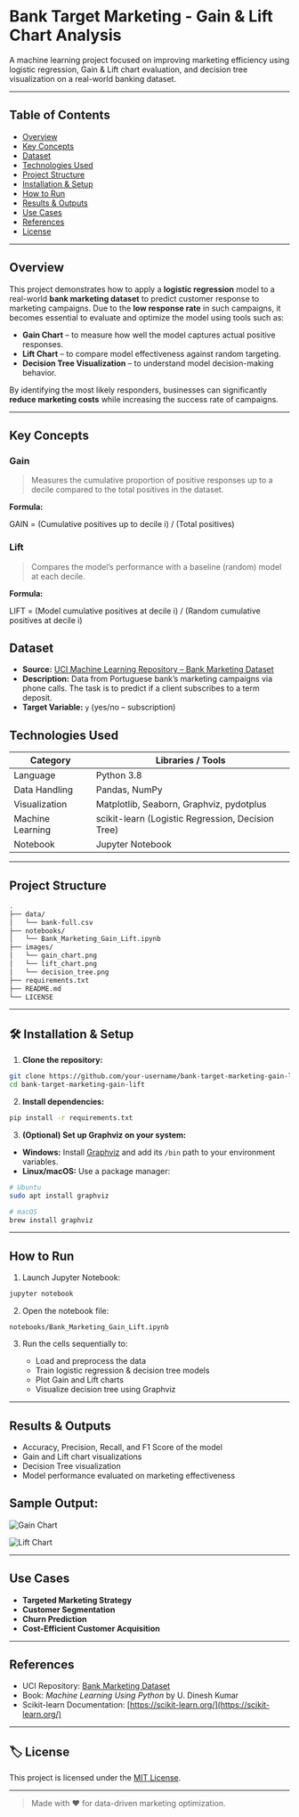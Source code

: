 # Bank Target Marketing - Gain & Lift Chart Analysis

A machine learning project focused on improving marketing efficiency using logistic regression, Gain & Lift chart evaluation, and decision tree visualization on a real-world banking dataset.

---

## Table of Contents

- [Overview](#-overview)
- [Key Concepts](#-key-concepts)
- [Dataset](#-dataset)
- [Technologies Used](#-technologies-used)
- [Project Structure](#-project-structure)
- [Installation & Setup](#-installation--setup)
- [How to Run](#-how-to-run)
- [Results & Outputs](#-results--outputs)
- [Use Cases](#-use-cases)
- [References](#-references)
- [License](#-license)

---

## Overview

This project demonstrates how to apply a **logistic regression** model to a real-world **bank marketing dataset** to predict customer response to marketing campaigns. Due to the **low response rate** in such campaigns, it becomes essential to evaluate and optimize the model using tools such as:

- **Gain Chart** – to measure how well the model captures actual positive responses.
- **Lift Chart** – to compare model effectiveness against random targeting.
- **Decision Tree Visualization** – to understand model decision-making behavior.

By identifying the most likely responders, businesses can significantly **reduce marketing costs** while increasing the success rate of campaigns.

---

## Key Concepts

### Gain

> Measures the cumulative proportion of positive responses up to a decile compared to the total positives in the dataset.

**Formula:**

GAIN = (Cumulative positives up to decile i) / (Total positives)


### Lift

> Compares the model’s performance with a baseline (random) model at each decile.

**Formula:**

LIFT = (Model cumulative positives at decile i) / (Random cumulative positives at decile i)


## Dataset

- **Source:** [UCI Machine Learning Repository – Bank Marketing Dataset](https://archive.ics.uci.edu/ml/datasets/bank+marketing)
- **Description:** Data from Portuguese bank’s marketing campaigns via phone calls. The task is to predict if a client subscribes to a term deposit.
- **Target Variable:** `y` (yes/no – subscription)


## Technologies Used

| Category         | Libraries / Tools                          |
|------------------|---------------------------------------------|
| Language         | Python 3.8                                  |
| Data Handling    | Pandas, NumPy                               |
| Visualization    | Matplotlib, Seaborn, Graphviz, pydotplus    |
| Machine Learning | scikit-learn (Logistic Regression, Decision Tree) |
| Notebook         | Jupyter Notebook                            |

---

## Project Structure

```bash
.
├── data/
│   └── bank-full.csv
├── notebooks/
│   └── Bank_Marketing_Gain_Lift.ipynb
├── images/
│   └── gain_chart.png
│   └── lift_chart.png
│   └── decision_tree.png
├── requirements.txt
├── README.md
└── LICENSE
````

---

## 🛠 Installation & Setup

1. **Clone the repository:**

```bash
git clone https://github.com/your-username/bank-target-marketing-gain-lift.git
cd bank-target-marketing-gain-lift
```

2. **Install dependencies:**

```bash
pip install -r requirements.txt
```

3. **(Optional) Set up Graphviz on your system:**

* **Windows:** Install [Graphviz](https://graphviz.gitlab.io/download/) and add its `/bin` path to your environment variables.
* **Linux/macOS:** Use a package manager:

```bash
# Ubuntu
sudo apt install graphviz

# macOS
brew install graphviz
```

---

## How to Run

1. Launch Jupyter Notebook:

```bash
jupyter notebook
```

2. Open the notebook file:

```
notebooks/Bank_Marketing_Gain_Lift.ipynb
```

3. Run the cells sequentially to:

   * Load and preprocess the data
   * Train logistic regression & decision tree models
   * Plot Gain and Lift charts
   * Visualize decision tree using Graphviz

---

## Results & Outputs

* Accuracy, Precision, Recall, and F1 Score of the model
* Gain and Lift chart visualizations
* Decision Tree visualization
* Model performance evaluated on marketing effectiveness

Sample Output:
---
![Gain Chart](images/gain_chart.png)

![Lift Chart](images/lift_chart.png)

---

## Use Cases

* **Targeted Marketing Strategy**
* **Customer Segmentation**
* **Churn Prediction**
* **Cost-Efficient Customer Acquisition**

---

## References

* UCI Repository: [Bank Marketing Dataset](https://github.com/Neekhil-Raj/Bank-target-marketing-dataset---Gain-Lift-chart/tree/main)
* Book: *Machine Learning Using Python* by U. Dinesh Kumar
* Scikit-learn Documentation: [https://scikit-learn.org/](https://scikit-learn.org/)

---

## 🏷 License

This project is licensed under the [MIT License](LICENSE).

---

> Made with ❤️ for data-driven marketing optimization.
